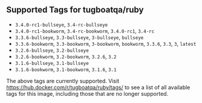 ## Supported Tags for tugboatqa/ruby

* `3.4.0-rc1-bullseye`, `3.4-rc-bullseye`
* `3.4.0-rc1-bookworm`, `3.4-rc-bookworm`, `3.4.0-rc1`, `3.4-rc`
* `3.3.6-bullseye`, `3.3-bullseye`, `3-bullseye`, `bullseye`
* `3.3.6-bookworm`, `3.3-bookworm`, `3-bookworm`, `bookworm`, `3.3.6`, `3.3`, `3`, `latest`
* `3.2.6-bullseye`, `3.2-bullseye`
* `3.2.6-bookworm`, `3.2-bookworm`, `3.2.6`, `3.2`
* `3.1.6-bullseye`, `3.1-bullseye`
* `3.1.6-bookworm`, `3.1-bookworm`, `3.1.6`, `3.1`

The above tags are currently supported. Visit https://hub.docker.com/r/tugboatqa/ruby/tags/ to see a list of all available tags for this image, including those that are no longer supported.
